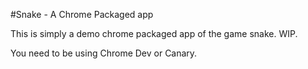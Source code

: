 #Snake - A Chrome Packaged app

This is simply a demo chrome packaged app of the game snake. WIP.

You need to be using Chrome Dev or Canary.